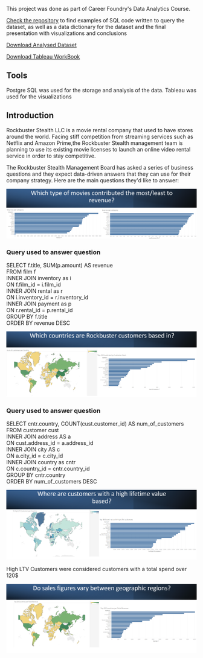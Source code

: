 This project was done as part of Career Foundry's Data Analytics Course.

[Check the repository](https://github.com/nunomdmarques/Rockbuster-Stealth-Data-Analysis_Project) to find examples of SQL code written to query the dataset, as well as a data dictionary for the dataset and the final presentation with visualizations and conclusions

[Download Analysed Dataset](http://www.postgresqltutorial.com/wp-content/uploads/2019/05/dvdrental.zip)

[Download Tableau WorkBook](https://public.tableau.com/app/profile/nuno.marques1822/viz/Achievement3_17115564780350/Top20CountrieswithHighLTVcustomers)

## Tools
Postgre SQL was used for the storage and analysis of the data. Tableau was used for the visualizations

## Introduction
Rockbuster Stealth LLC is a movie rental company that used to have stores around the world. Facing stiff competition from streaming services such as Netflix and Amazon Prime,the Rockbuster Stealth management team is planning to use its existing movie licenses to
launch an online video rental service in order to stay competitive.

The Rockbuster Stealth Management Board has asked a series of business questions and
they expect data-driven answers that they can use for their company strategy. Here are the main questions they'd like to answer:

<img src="Images/bannerwhichmovies"/>

<img src="Images/AvgRevenueandTotalRevenue.png"/>


### Query used to answer question


SELECT f.title, SUM(p.amount) AS revenue <br>
FROM film f <br>
INNER JOIN inventory as i <br>
ON f.film_id = i.film_id <br>
INNER JOIN rental as r <br>
ON i.inventory_id = r.inventory_id <br>
INNER JOIN payment as p <br>
ON r.rental_id = p.rental_id <br>
GROUP BY f.title <br>
ORDER BY revenue DESC <br>


<img src="Images/Geography%20Customer%20Base.png"/>

### Query used to answer question

SELECT cntr.country, COUNT(cust.customer_id) AS num_of_customers<br>
FROM customer cust<br>
INNER JOIN address AS a<br>
ON cust.address_id = a.address_id<br>
INNER JOIN city AS c<br>
ON a.city_id = c.city_id<br>
INNER JOIN country as cntr<br>
ON c.country_id = cntr.country_id<br>
GROUP BY cntr.country<br>
ORDER BY num_of_customers DESC<br>

<img src="Images/Customers%20with%20high%20LTV.png"/>

High LTV Customers were considered customers with a total spend over 120$

<img src="Images/Geographic%20sales.png"/>

